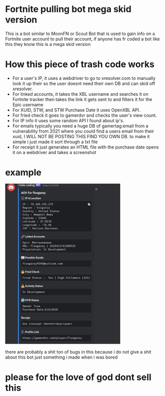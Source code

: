# Fortnite pulling bot mega skid version

This is a bot similar to MoonFN or Scout Bot that is used to gain info on a Fortnite user account to pull their account, if anyone has fr coded a bot like this they know this is a mega skid version

# How this piece of trash code works

- For a user's IP, it uses a webdriver to go to xresolver.com to manually look it up their so the user doesnt need their own DB and can skid off xresolver.
- For linked accounts, it takes the XBL username and searches it on Fortnite tracker then takes the link it gets sent to and filters it for the Epic username
- For XUID, STW, and STW Purchase Date it uses OpenXBL API.
- For fried check it goes to gamerdvr and checks the user's view count.
- For IP info it uses some random API I found about ip's.
- For emails typically you need a huge DB of gamertag:email from a vulnerability from 2021 where you could find a users email from their xuid, I WILL NOT BE POSTING THIS FIND YOU OWN DB. to make it simple i just made it sort through a txt file 
- For receipt it just generates an HTML file with the purchase date opens it on a webdriver and takes a screenshot

# example
![note the email is a sub email i added not the real email](IMG_3620.png)


there are probably a shit ton of bugs in this because i do not give a shit about this bot just something i made when i was bored
# please for the love of god dont sell this
